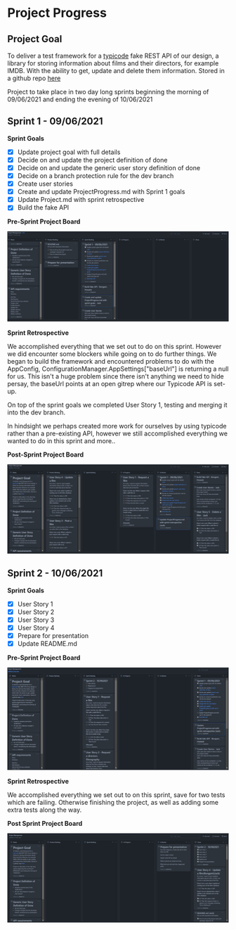 # Project Progress

## Project Goal

To deliver a test framework for a [typicode](https://my-json-server.typicode.com/) fake REST API of our design, a library for storing information about films and their directors, for example IMDB. With the ability to get, update and delete them information. Stored in a github repo [here](https://github.com/Bongiboy777/APITesting)

Project to take place in two day long sprints beginning the morning of  09/06/2021 and ending the evening of 10/06/2021

## Sprint 1 - 09/06/2021

**Sprint Goals**

- [x] Update project goal with full details
- [x] Decide on and update the project definition of done
- [x] Decide on and update the generic user story definition of done
- [x] Decide on a branch protection rule for the dev branch
- [x] Create user stories
- [x] Create and update ProjectProgress.md with Sprint 1 goals
- [x] Update Project.md with sprint retrospective
- [x] Build the fake API

**Pre-Sprint Project Board**

![image-20210609111728466](ProjectProgressImages/sprint1_presprint_projectboard.png)

**Sprint Retrospective**

We accomplished everything that we set out to do on this sprint. However we did encounter some blockers while going on to do further things. We began to build the framework and encountered problems to do with the AppConfig, ConfigurationManager.AppSettings["baseUrl"] is returning a null for us. This isn't a huge problem since there isn't anything we need to hide persay, the baseUrl points at an open gitrep where our Typicode API is set-up. 

On top of the sprint goals we completed User Story 1, testing and merging it into the dev branch. 

In hindsight we perhaps created more work for ourselves by using typicode rather than a pre-existing API, however we still accomplished everything we wanted to do in this sprint and more..

**Post-Sprint Project Board**

![image-20210610092745158](ProjectProgressImages/sprint1_postsprint_projectboard.png)

## Sprint 2 - 10/06/2021

**Sprint Goals**

- [x] User Story 1
- [x] User Story 2
- [x] User Story 3
- [x] User Story 4
- [x] Prepare for presentation
- [x] Update README.md

**Pre-Sprint Project Board**

![](ProjectProgressImages/sprint2_presprint_projectboard.png)

**Sprint Retrospective**

We accomplished everything we set out to on this sprint, save for two tests which are failing. Otherwise finishing the project, as well as adding some extra tests along the way. 

**Post Sprint Project Board**

![image-20210611091030375](ProjectProgressImages/sprint2_postsprint_projectboard.png)
